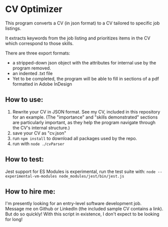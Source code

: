 # CV Optimizer

This program converts a CV (in json format) to a CV tailored to specific job listings.

It extracts keywords from the job listing and prioritizes items in the CV which correspond to those skills.

There are three export formats:
- a stripped-down json object with the attributes for internal use by the program removed.
- an indented .txt file
- Yet to be completed, the program will be able to fill in sections of a pdf formatted in Adobe InDesign

## How to use:

1. Rewrite your CV in JSON format. See my CV, included in this repository for an example. (The "importance" and "skills demonstrated" sections are particularly important, as they help the program navigate through the CV's internal structure.)
2. save your CV as "cv.json"
3. run `npm install` to download all packages used by the repo.
4. run with `node ./cvParser`

## How to test:

Jest support for ES Modules is experimental, run the test suite with:
`node --experimental-vm-modules node_modules/jest/bin/jest.js`

## How to hire me:

I'm presently looking for an entry-level software development job.<br>
Message me on Github or LinkedIn (the included sample CV contains a link).<br>
But do so quickly! With this script in existence, I don't expect to be looking for long!

